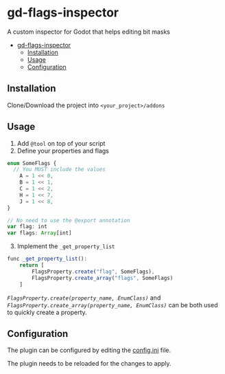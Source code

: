 # gd-flags-inspector

A custom inspector for Godot that helps editing bit masks

- [gd-flags-inspector](#gd-flags-inspector)
  - [Installation](#installation)
  - [Usage](#usage)
  - [Configuration](#configuration)

## Installation

Clone/Download the project into `<your_project>/addons`

## Usage

1. Add `@tool` on top of your script
2. Define your properties and flags

```js
enum SomeFlags {
  // You MUST include the values
	A = 1 << 0,
	B = 1 << 1,
	C = 1 << 2,
	H = 1 << 7,
	J = 1 << 8,
}

// No need to use the @export annotation
var flag: int
var flags: Array[int]
```

3. Implement the `_get_property_list`

```js
func _get_property_list():
	return [
		FlagsProperty.create("flag", SomeFlags),
		FlagsProperty.create_array("flags", SomeFlags)
	]

```

*`FlagsProperty.create(property_name, EnumClass)`* and *`FlagsProperty.create_array(property_name, EnumClass)`* can be both used to quickly create a property.

## Configuration

The plugin can be configured by editing the [config.ini](config.ini) file.

The plugin needs to be reloaded for the changes to apply.
